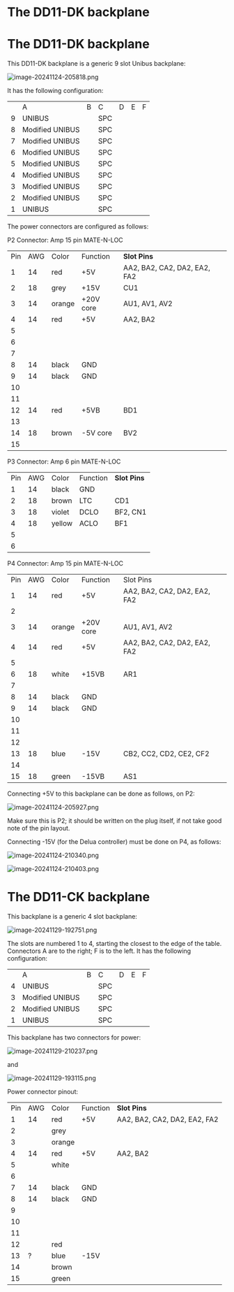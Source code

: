 # The DD11-DK backplane

# The DD11-DK backplane

This DD11-DK backplane is a generic 9 slot Unibus backplane:

![image-20241124-205818.png](./attachments/image-20241124-205818.png)

It has the following configuration:

|     |     |     |     |     |     |     |
| --- | --- | --- | --- | --- | --- | --- |
|     | A   | B   | C   | D   | E   | F   |
| 9   | UNIBUS |     | SPC |     |     |     |
| 8   | Modified UNIBUS |     | SPC |     |     |     |
| 7   | Modified UNIBUS |     | SPC |     |     |     |
| 6   | Modified UNIBUS |     | SPC |     |     |     |
| 5   | Modified UNIBUS |     | SPC |     |     |     |
| 4   | Modified UNIBUS |     | SPC |     |     |     |
| 3   | Modified UNIBUS |     | SPC |     |     |     |
| 2   | Modified UNIBUS |     | SPC |     |     |     |
| 1   | UNIBUS |     | SPC |     |     |     |

The power connectors are configured as follows:

P2 Connector: Amp 15 pin MATE-N-LOC

|     |     |     |     |     |
| --- | --- | --- | --- | --- |
| Pin | AWG | Color | Function | **Slot Pins** |
| 1   | 14  | red | +5V | AA2, BA2, CA2, DA2, EA2, FA2 |
| 2   | 18  | grey | +15V | CU1 |
| 3   | 14  | orange | +20V core | AU1, AV1, AV2 |
| 4   | 14  | red | +5V | AA2, BA2 |
| 5   |     |     |     |     |
| 6   |     |     |     |     |
| 7   |     |     |     |     |
| 8   | 14  | black | GND |     |
| 9   | 14  | black | GND |     |
| 10  |     |     |     |     |
| 11  |     |     |     |     |
| 12  | 14  | red | +5VB | BD1 |
| 13  |     |     |     |     |
| 14  | 18  | brown | \-5V core | BV2 |
| 15  |     |     |     |     |

P3 Connector: Amp 6 pin MATE-N-LOC

|     |     |     |     |     |
| --- | --- | --- | --- | --- |
| Pin | AWG | Color | Function | **Slot Pins** |
| 1   | 14  | black | GND |     |
| 2   | 18  | brown | LTC | CD1 |
| 3   | 18  | violet | DCLO | BF2, CN1 |
| 4   | 18  | yellow | ACLO | BF1 |
| 5   |     |     |     |     |
| 6   |     |     |     |     |

P4 Connector: Amp 15 pin MATE-N-LOC

|     |     |     |     |     |
| --- | --- | --- | --- | --- |
| Pin | AWG | Color | Function | Slot Pins |
| 1   | 14  | red | +5V | AA2, BA2, CA2, DA2, EA2, FA2 |
| 2   |     |     |     |     |
| 3   | 14  | orange | +20V core | AU1, AV1, AV2 |
| 4   | 14  | red | +5V | AA2, BA2, CA2, DA2, EA2, FA2 |
| 5   |     |     |     |     |
| 6   | 18  | white | +15VB | AR1 |
| 7   |     |     |     |     |
| 8   | 14  | black | GND |     |
| 9   | 14  | black | GND |     |
| 10  |     |     |     |     |
| 11  |     |     |     |     |
| 12  |     |     |     |     |
| 13  | 18  | blue | \-15V | CB2, CC2, CD2, CE2, CF2 |
| 14  |     |     |     |     |
| 15  | 18  | green | \-15VB | AS1 |

Connecting +5V to this backplane can be done as follows, on P2:

![image-20241124-205927.png](./attachments/image-20241124-205927.png)

Make sure this is P2; it should be written on the plug itself, if not take good note of the pin layout.

Connecting -15V (for the Delua controller) must be done on P4, as follows:

![image-20241124-210340.png](./attachments/image-20241124-210340.png)

![image-20241124-210403.png](./attachments/image-20241124-210403.png)

# The DD11-CK backplane

This backplane is a generic 4 slot backplane:

![image-20241129-192751.png](./attachments/image-20241129-192751.png)

The slots are numbered 1 to 4, starting the closest to the edge of the table. Connectors A are to the right; F is to the left. It has the following configuration:

|     |     |     |     |     |     |     |
| --- | --- | --- | --- | --- | --- | --- |
|     | A   | B   | C   | D   | E   | F   |
| 4   | UNIBUS |     | SPC |     |     |     |
| 3   | Modified UNIBUS |     | SPC |     |     |     |
| 2   | Modified UNIBUS |     | SPC |     |     |     |
| 1   | UNIBUS |     | SPC |     |     |     |

This backplane has two connectors for power:

![image-20241129-210237.png](./attachments/image-20241129-210237.png)

and

![image-20241129-193115.png](./attachments/image-20241129-193115.png)

Power connector pinout:

|     |     |     |     |     |
| --- | --- | --- | --- | --- |
| Pin | AWG | Color | Function | **Slot Pins** |
| 1   | 14  | red | +5V | AA2, BA2, CA2, DA2, EA2, FA2 |
| 2   |     | grey |     |     |
| 3   |     | orange |     |     |
| 4   | 14  | red | +5V | AA2, BA2 |
| 5   |     | white |     |     |
| 6   |     |     |     |     |
| 7   | 14  | black | GND |     |
| 8   | 14  | black | GND |     |
| 9   |     |     |     |     |
| 10  |     |     |     |     |
| 11  |     |     |     |     |
| 12  |     | red |     |     |
| 13  | ?   | blue | \-15V |     |
| 14  |     | brown |     |     |
| 15  |     | green |     |     |